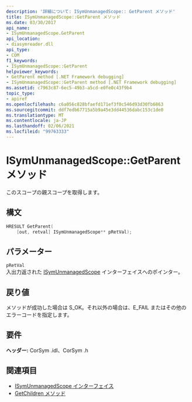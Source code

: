 ```yaml
---
description: '詳細について: ISymUnmanagedScope:: GetParent メソッド'
title: ISymUnmanagedScope::GetParent メソッド
ms.date: 03/30/2017
api_name:
- ISymUnmanagedScope.GetParent
api_location:
- diasymreader.dll
api_type:
- COM
f1_keywords:
- ISymUnmanagedScope::GetParent
helpviewer_keywords:
- GetParent method [.NET Framework debugging]
- ISymUnmanagedScope::GetParent method [.NET Framework debugging]
ms.assetid: c7963c87-6ec5-49b3-a5cd-e0fe0c43f9b4
topic_type:
- apiref
ms.openlocfilehash: c6a056c828bfaefd171ef3f0c546d93d30fb6863
ms.sourcegitcommit: ddf7edb67715a5b9a45e3dd44536dabc153c1de0
ms.translationtype: MT
ms.contentlocale: ja-JP
ms.lasthandoff: 02/06/2021
ms.locfileid: "99763333"
---
```

# <a name="isymunmanagedscopegetparent-method"></a>ISymUnmanagedScope::GetParent メソッド

このスコープの親スコープを取得します。  
  
## <a name="syntax"></a>構文  
  
```cpp  
HRESULT GetParent(  
    [out, retval] ISymUnmanagedScope** pRetVal);  
```  
  
## <a name="parameters"></a>パラメーター  

 `pRetVal`  
 入出力返された [ISymUnmanagedScope](isymunmanagedscope-interface.md) インターフェイスへのポインター。  
  
## <a name="return-value"></a>戻り値  

 メソッドが成功した場合は S_OK。それ以外の場合は、E_FAIL またはその他のエラーコードを指定します。  
  
## <a name="requirements"></a>要件  

 **ヘッダー:** CorSym .idl、CorSym .h  
  
## <a name="see-also"></a>関連項目

- [ISymUnmanagedScope インターフェイス](isymunmanagedscope-interface.md)
- [GetChildren メソッド](isymunmanagedscope-getchildren-method.md)
